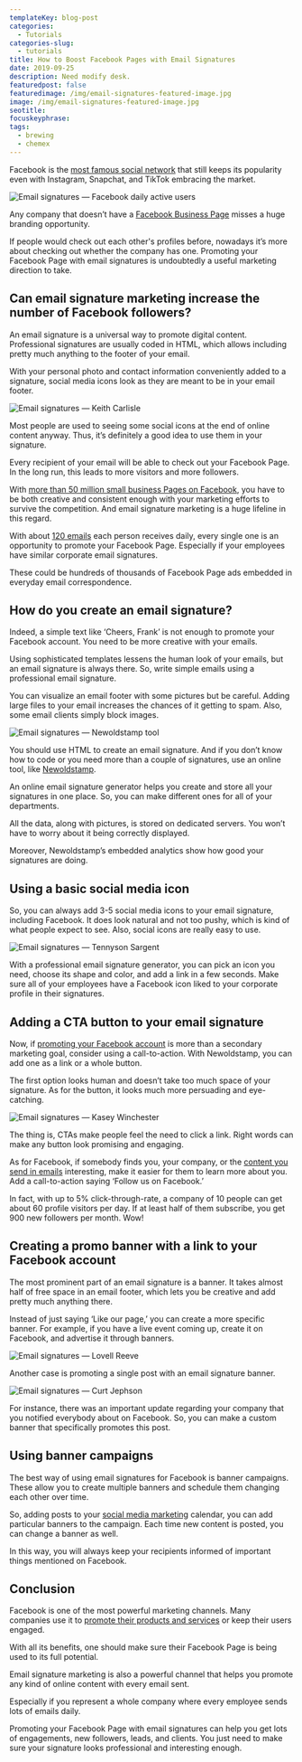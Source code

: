 ```yaml
---
templateKey: blog-post
categories:
  - Tutorials
categories-slug:
  - tutorials
title: How to Boost Facebook Pages with Email Signatures
date: 2019-09-25
description: Need modify desk.
featuredpost: false
featuredimage: /img/email-signatures-featured-image.jpg
image: /img/email-signatures-featured-image.jpg
seotitle:
focuskeyphrase:
tags:
  - brewing
  - chemex
---
```

<!--StartFragment-->

Facebook is the [most famous social network](https://www.businessinsider.com/facebook-grew-monthly-average-users-in-q1-2019-4) that still keeps its popularity even with Instagram, Snapchat, and TikTok embracing the market.

![Email signatures — Facebook daily active users](/img/email-signatures-facebook-daily-active-users.jpg)

Any company that doesn’t have a [Facebook Business Page](https://softcube.com/how-to-create-a-facebook-business-page/) misses a huge branding opportunity.

If people would check out each other's profiles before, nowadays it’s more about checking out whether the company has one. Promoting your Facebook Page with email signatures is undoubtedly a useful marketing direction to take.

## **Can email signature marketing increase the number of Facebook followers?**

An email signature is a universal way to promote digital content. Professional signatures are usually coded in HTML, which allows including pretty much anything to the footer of your email.

With your personal photo and contact information conveniently added to a signature, social media icons look as they are meant to be in your email footer.

![Email signatures — Keith Carlisle](/img/email-signatures-keith-carlisle-signature.jpg)

Most people are used to seeing some social icons at the end of online content anyway. Thus, it’s definitely a good idea to use them in your signature.

Every recipient of your email will be able to check out your Facebook Page. In the long run, this leads to more visitors and more followers.

With [more than 50 million small business Pages on Facebook](https://newoldstamp.com/blog/how-to-grow-followers-of-your-facebook-business-page/), you have to be both creative and consistent enough with your marketing efforts to survive the competition. And email signature marketing is a huge lifeline in this regard.

With about [120 emails](http://www.radicati.com/wp/wp-content/uploads/2015/02/Email-Statistics-Report-2015-2019-Executive-Summary.pdf) each person receives daily, every single one is an opportunity to promote your Facebook Page. Especially if your employees have similar corporate email signatures.

These could be hundreds of thousands of Facebook Page ads embedded in everyday email correspondence.  

## How do you create an email signature?

Indeed, a simple text like ‘Cheers, Frank’ is not enough to promote your Facebook account. You need to be more creative with your emails.

Using sophisticated templates lessens the human look of your emails, but an email signature is always there. So, write simple emails using a professional email signature.

You can visualize an email footer with some pictures but be careful. Adding large files to your email increases the chances of it getting to spam. Also, some email clients simply block images. 

![Email signatures — Newoldstamp tool](/img/email-signatures-newoldstamp.jpg)

You should use HTML to create an email signature. And if you don’t know how to code or you need more than a couple of signatures, use an online tool, like [Newoldstamp](https://newoldstamp.com).

An online email signature generator helps you create and store all your signatures in one place. So, you can make different ones for all of your departments.

All the data, along with pictures, is stored on dedicated servers. You won’t have to worry about it being correctly displayed.

Moreover, Newoldstamp’s embedded analytics show how good your signatures are doing.  

## Using a basic social media icon

So, you can always add 3-5 social media icons to your email signature, including Facebook. It does look natural and not too pushy, which is kind of what people expect to see. Also, social icons are really easy to use.  

![Email signatures — Tennyson Sargent](/img/email-signatures-tennyson-sargent.jpg)

With a professional email signature generator, you can pick an icon you need, choose its shape and color, and add a link in a few seconds. Make sure all of your employees have a Facebook icon liked to your corporate profile in their signatures.

## Adding a CTA button to your email signature

Now, if [promoting your Facebook account](https://softcube.com/creating-effective-facebook-ads/) is more than a secondary marketing goal, consider using a call-to-action. With Newoldstamp, you can add one as a link or a whole button.

The first option looks human and doesn’t take too much space of your signature. As for the button, it looks much more persuading and eye-catching.  

![Email signatures — Kasey Winchester](/img/email-signatures-kasey-winchester.jpg)

The thing is, CTAs make people feel the need to click a link. Right words can make any button look promising and engaging.

As for Facebook, if somebody finds you, your company, or the [content you send in emails](https://softcube.com/how-to-benefit-from-video-in-email-marketing/) interesting, make it easier for them to learn more about you. Add a call-to-action saying ‘Follow us on Facebook.’

In fact, with up to 5% click-through-rate, a company of 10 people can get about 60 profile visitors per day. If at least half of them subscribe, you get 900 new followers per month. Wow!  

## Creating a promo banner with a link to your Facebook account

The most prominent part of an email signature is a banner. It takes almost half of free space in an email footer, which lets you be creative and add pretty much anything there.

Instead of just saying ‘Like our page,’ you can create a more specific banner. For example, if you have a live event coming up, create it on Facebook, and advertise it through banners.  

![Email signatures — Lovell Reeve](/img/email-signatures-lovell-reeve.jpg)

Another case is promoting a single post with an email signature banner.

![Email signatures — Curt Jephson](/img/email-signatures-curt-jephson.jpg)

For instance, there was an important update regarding your company that you notified everybody about on Facebook. So, you can make a custom banner that specifically promotes this post.

## Using banner campaigns

The best way of using email signatures for Facebook is banner campaigns. These allow you to create multiple banners and schedule them changing each other over time.

So, adding posts to your [social media marketing](https://softcube.com/how-to-hire-a-social-media-marketing-expert/) calendar, you can add particular banners to the campaign. Each time new content is posted, you can change a banner as well.

In this way, you will always keep your recipients informed of important things mentioned on Facebook.

## Conclusion

Facebook is one of the most powerful marketing channels. Many companies use it to [promote their products and services](https://softcube.com/how-to-sell-products-and-services-on-facebook/) or keep their users engaged.

With all its benefits, one should make sure their Facebook Page is being used to its full potential.

Email signature marketing is also a powerful channel that helps you promote any kind of online content with every email sent.

Especially if you represent a whole company where every employee sends lots of emails daily.

Promoting your Facebook Page with email signatures can help you get lots of engagements, new followers, leads, and clients. You just need to make sure your signature looks professional and interesting enough.
